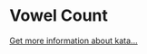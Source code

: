 Vowel Count
=
[Get more information about kata...](https://www.codewars.com//kata//kata/54ff3102c1bad923760001f3)